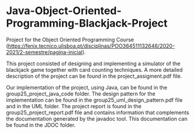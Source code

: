 # Java-Object-Oriented-Programming-Blackjack-Project

Project for the Object Oriented Programming Course (https://fenix.tecnico.ulisboa.pt/disciplinas/POO364511132646/2020-2021/2-semestre/pagina-inicial).

This project consisted of designing and implementing a simulator of the blackjack game together with card counting techniques. A more detailed description of the project can be found in the project_assigment.pdf file.

Our implementation of the project, using Java, can be found in the group25_project_java_code folder. The design pattern for the implementation can be found in the group25_uml_design_pattern.pdf file and in the UML folder. The project report is found in the group25_project_report.pdf file and contains information that complements the documentation generated by the javadoc tool. This documentation can be found in the JDOC folder.

